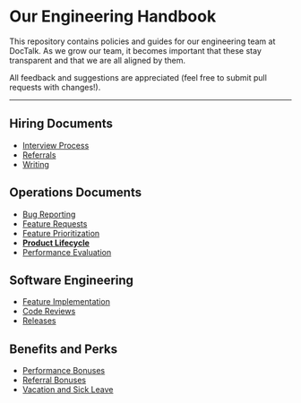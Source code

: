 # Our Engineering Handbook

This repository contains policies and guides for our engineering team at DocTalk. As we grow our team, it becomes important that these stay transparent and that we are all aligned by them.

All feedback and suggestions are appreciated (feel free to submit pull requests with changes!).

***

## Hiring Documents
* [Interview Process](https://github.com/doctalk-india/handbook/blob/master/Hiring%20Documents/Interview%20Process.md)
* [Referrals](https://github.com/doctalk-india/handbook/blob/master/Hiring%20Documents/Referrals.md)
* [Writing](https://github.com/doctalk-india/handbook/blob/master/Hiring%20Documents/Writing.md)
## Operations Documents
* [Bug Reporting](https://github.com/doctalk-india/handbook/blob/master/Operations%20Documents/Bug%20Reporting.md)
* [Feature Requests](https://github.com/doctalk-india/handbook/blob/master/Operations%20Documents/Feature%20Requests.md)
* [Feature Prioritization](https://github.com/doctalk-india/handbook/blob/master/Operations%20Documents/Feature%20Prioritization.md)
* [**Product Lifecycle**](https://github.com/doctalk-india/handbook/blob/master/Operations%20Documents/Product%20Lifecycle.md)
* [Performance Evaluation](https://github.com/doctalk-india/handbook/blob/master/Operations%20Documents/Performance%20Evaluation.md)
## Software Engineering
* [Feature Implementation](https://github.com/doctalk-india/handbook/blob/master/Software%20Engineering/Feature%20Implementation.md)
* [Code Reviews](https://github.com/doctalk-india/handbook/blob/master/Software%20Engineering/Code%20Reviews.md)
* [Releases](https://github.com/doctalk-india/handbook/blob/master/Software%20Engineering/Releases.md)
## Benefits and Perks
* [Performance Bonuses](https://github.com/doctalk-india/handbook/blob/master/Benefits%20and%20Perks/Performance%20Bonuses.md)
* [Referral Bonuses](https://github.com/doctalk-india/handbook/blob/master/Benefits%20and%20Perks/Referral%20Bonuses.md)
* [Vacation and Sick Leave](https://github.com/doctalk-india/handbook/blob/master/Benefits%20and%20Perks/Vacation%20and%20Sick%20Leave.md)
